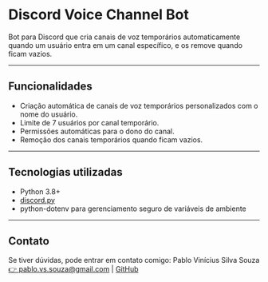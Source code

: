 # Discord Voice Channel Bot

Bot para Discord que cria canais de voz temporários automaticamente quando um usuário entra em um canal específico, e os remove quando ficam vazios.

---

## Funcionalidades

- Criação automática de canais de voz temporários personalizados com o nome do usuário.  
- Limite de 7 usuários por canal temporário.  
- Permissões automáticas para o dono do canal.  
- Remoção dos canais temporários quando ficam vazios.  

---

## Tecnologias utilizadas

- Python 3.8+  
- [discord.py](https://discordpy.readthedocs.io/en/stable/)  
- python-dotenv para gerenciamento seguro de variáveis de ambiente  

---

## Contato
Se tiver dúvidas, pode entrar em contato comigo:
Pablo Vinícius Silva Souza
[👉 pablo.vs.souza@gmail.com](mailto:pablo.vs.souza@gmail.com?subject=Contato&body=Olá%20Pablo,%0A%0AGostaria%20de%20conversar%20sobre...%0A%0ADetalhes:%0A-%20%0A-%20%0A%0ADisponibilidade:%0A-%20%0A%0AAtenciosamente,) | [GitHub](https://www.github.com/eipablo)
